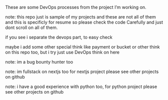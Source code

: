 These are some DevOps processes from the project I’m working on.

note: this repo just is sample of my projects and these are not all of them and this is specificly for resume so please check the code Carefully and just dont scroll on all of them.

if you see i separate the devops part, to easy check

maybe i add some other special think like payment or bucket or other think on this repo too, but i try just use DevOps think on here

note: im a bug bounty hunter too

note: im fullstack on nextjs too for nextjs project please see other projects on github

note: i have a good experience with python too, for python project please see other projects on github

